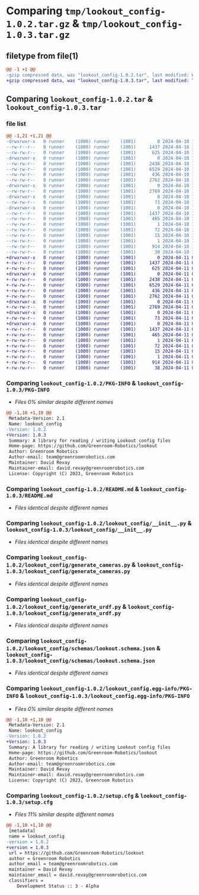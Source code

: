# Comparing `tmp/lookout_config-1.0.2.tar.gz` & `tmp/lookout_config-1.0.3.tar.gz`

## filetype from file(1)

```diff
@@ -1 +1 @@
-gzip compressed data, was "lookout_config-1.0.2.tar", last modified: Wed Apr 10 12:28:50 2024, max compression
+gzip compressed data, was "lookout_config-1.0.3.tar", last modified: Thu Apr 11 00:29:32 2024, max compression
```

## Comparing `lookout_config-1.0.2.tar` & `lookout_config-1.0.3.tar`

### file list

```diff
@@ -1,21 +1,21 @@
-drwxrwxr-x   0 runner    (1000) runner    (1001)        0 2024-04-10 12:28:50.154879 lookout_config-1.0.2/
--rw-r--r--   0 runner    (1000) runner    (1001)     1437 2024-04-10 12:28:50.154879 lookout_config-1.0.2/PKG-INFO
--rw-rw-r--   0 runner    (1000) runner    (1001)      625 2024-04-10 12:27:26.000000 lookout_config-1.0.2/README.md
-drwxrwxr-x   0 runner    (1000) runner    (1001)        0 2024-04-10 12:28:50.154879 lookout_config-1.0.2/lookout_config/
--rw-rw-r--   0 runner    (1000) runner    (1001)     2438 2024-04-10 12:27:26.000000 lookout_config-1.0.2/lookout_config/__init__.py
--rw-rw-r--   0 runner    (1000) runner    (1001)     6529 2024-04-10 12:27:26.000000 lookout_config-1.0.2/lookout_config/generate_cameras.py
--rw-rw-r--   0 runner    (1000) runner    (1001)      436 2024-04-10 12:27:26.000000 lookout_config-1.0.2/lookout_config/generate_schemas.py
--rw-rw-r--   0 runner    (1000) runner    (1001)     2762 2024-04-10 12:27:26.000000 lookout_config-1.0.2/lookout_config/generate_urdf.py
-drwxrwxr-x   0 runner    (1000) runner    (1001)        0 2024-04-10 12:28:50.154879 lookout_config-1.0.2/lookout_config/schemas/
--rw-rw-r--   0 runner    (1000) runner    (1001)     2769 2024-04-10 12:27:26.000000 lookout_config-1.0.2/lookout_config/schemas/lookout.schema.json
-drwxrwxr-x   0 runner    (1000) runner    (1001)        0 2024-04-10 12:28:50.154879 lookout_config-1.0.2/lookout_config/test/
--rw-rw-r--   0 runner    (1000) runner    (1001)       73 2024-04-10 12:27:26.000000 lookout_config-1.0.2/lookout_config/test/lookout_config_test.py
-drwxrwxr-x   0 runner    (1000) runner    (1001)        0 2024-04-10 12:28:50.154879 lookout_config-1.0.2/lookout_config.egg-info/
--rw-r--r--   0 runner    (1000) runner    (1001)     1437 2024-04-10 12:28:50.000000 lookout_config-1.0.2/lookout_config.egg-info/PKG-INFO
--rw-rw-r--   0 runner    (1000) runner    (1001)      465 2024-04-10 12:28:50.000000 lookout_config-1.0.2/lookout_config.egg-info/SOURCES.txt
--rw-rw-r--   0 runner    (1000) runner    (1001)        1 2024-04-10 12:28:50.000000 lookout_config-1.0.2/lookout_config.egg-info/dependency_links.txt
--rw-rw-r--   0 runner    (1000) runner    (1001)       72 2024-04-10 12:28:50.000000 lookout_config-1.0.2/lookout_config.egg-info/requires.txt
--rw-rw-r--   0 runner    (1000) runner    (1001)       15 2024-04-10 12:28:50.000000 lookout_config-1.0.2/lookout_config.egg-info/top_level.txt
--rw-rw-r--   0 runner    (1000) runner    (1001)        1 2024-04-10 12:28:32.000000 lookout_config-1.0.2/lookout_config.egg-info/zip-safe
--rw-rw-r--   0 runner    (1000) runner    (1001)      914 2024-04-10 12:28:50.154879 lookout_config-1.0.2/setup.cfg
--rw-rw-r--   0 runner    (1000) runner    (1001)       38 2024-04-10 12:27:26.000000 lookout_config-1.0.2/setup.py
+drwxrwxr-x   0 runner    (1000) runner    (1001)        0 2024-04-11 00:29:32.297587 lookout_config-1.0.3/
+-rw-r--r--   0 runner    (1000) runner    (1001)     1437 2024-04-11 00:29:32.297587 lookout_config-1.0.3/PKG-INFO
+-rw-rw-r--   0 runner    (1000) runner    (1001)      625 2024-04-11 00:28:21.000000 lookout_config-1.0.3/README.md
+drwxrwxr-x   0 runner    (1000) runner    (1001)        0 2024-04-11 00:29:32.297587 lookout_config-1.0.3/lookout_config/
+-rw-rw-r--   0 runner    (1000) runner    (1001)     2438 2024-04-11 00:28:21.000000 lookout_config-1.0.3/lookout_config/__init__.py
+-rw-rw-r--   0 runner    (1000) runner    (1001)     6529 2024-04-11 00:28:21.000000 lookout_config-1.0.3/lookout_config/generate_cameras.py
+-rw-rw-r--   0 runner    (1000) runner    (1001)      436 2024-04-11 00:28:21.000000 lookout_config-1.0.3/lookout_config/generate_schemas.py
+-rw-rw-r--   0 runner    (1000) runner    (1001)     2762 2024-04-11 00:28:21.000000 lookout_config-1.0.3/lookout_config/generate_urdf.py
+drwxrwxr-x   0 runner    (1000) runner    (1001)        0 2024-04-11 00:29:32.297587 lookout_config-1.0.3/lookout_config/schemas/
+-rw-rw-r--   0 runner    (1000) runner    (1001)     2769 2024-04-11 00:28:21.000000 lookout_config-1.0.3/lookout_config/schemas/lookout.schema.json
+drwxrwxr-x   0 runner    (1000) runner    (1001)        0 2024-04-11 00:29:32.297587 lookout_config-1.0.3/lookout_config/test/
+-rw-rw-r--   0 runner    (1000) runner    (1001)       73 2024-04-11 00:28:21.000000 lookout_config-1.0.3/lookout_config/test/lookout_config_test.py
+drwxrwxr-x   0 runner    (1000) runner    (1001)        0 2024-04-11 00:29:32.297587 lookout_config-1.0.3/lookout_config.egg-info/
+-rw-r--r--   0 runner    (1000) runner    (1001)     1437 2024-04-11 00:29:32.000000 lookout_config-1.0.3/lookout_config.egg-info/PKG-INFO
+-rw-rw-r--   0 runner    (1000) runner    (1001)      465 2024-04-11 00:29:32.000000 lookout_config-1.0.3/lookout_config.egg-info/SOURCES.txt
+-rw-rw-r--   0 runner    (1000) runner    (1001)        1 2024-04-11 00:29:32.000000 lookout_config-1.0.3/lookout_config.egg-info/dependency_links.txt
+-rw-rw-r--   0 runner    (1000) runner    (1001)       72 2024-04-11 00:29:32.000000 lookout_config-1.0.3/lookout_config.egg-info/requires.txt
+-rw-rw-r--   0 runner    (1000) runner    (1001)       15 2024-04-11 00:29:32.000000 lookout_config-1.0.3/lookout_config.egg-info/top_level.txt
+-rw-rw-r--   0 runner    (1000) runner    (1001)        1 2024-04-11 00:29:16.000000 lookout_config-1.0.3/lookout_config.egg-info/zip-safe
+-rw-rw-r--   0 runner    (1000) runner    (1001)      914 2024-04-11 00:29:32.301587 lookout_config-1.0.3/setup.cfg
+-rw-rw-r--   0 runner    (1000) runner    (1001)       38 2024-04-11 00:28:21.000000 lookout_config-1.0.3/setup.py
```

### Comparing `lookout_config-1.0.2/PKG-INFO` & `lookout_config-1.0.3/PKG-INFO`

 * *Files 0% similar despite different names*

```diff
@@ -1,10 +1,10 @@
 Metadata-Version: 2.1
 Name: lookout_config
-Version: 1.0.2
+Version: 1.0.3
 Summary: A library for reading / writing Lookout config files
 Home-page: https://github.com/Greenroom-Robotics/lookout
 Author: Greenroom Robotics
 Author-email: team@greenroomrobotics.com
 Maintainer: David Revay
 Maintainer-email: david.revay@greenroomrobotics.com
 License: Copyright (C) 2023, Greenroom Robotics
```

### Comparing `lookout_config-1.0.2/README.md` & `lookout_config-1.0.3/README.md`

 * *Files identical despite different names*

### Comparing `lookout_config-1.0.2/lookout_config/__init__.py` & `lookout_config-1.0.3/lookout_config/__init__.py`

 * *Files identical despite different names*

### Comparing `lookout_config-1.0.2/lookout_config/generate_cameras.py` & `lookout_config-1.0.3/lookout_config/generate_cameras.py`

 * *Files identical despite different names*

### Comparing `lookout_config-1.0.2/lookout_config/generate_urdf.py` & `lookout_config-1.0.3/lookout_config/generate_urdf.py`

 * *Files identical despite different names*

### Comparing `lookout_config-1.0.2/lookout_config/schemas/lookout.schema.json` & `lookout_config-1.0.3/lookout_config/schemas/lookout.schema.json`

 * *Files identical despite different names*

### Comparing `lookout_config-1.0.2/lookout_config.egg-info/PKG-INFO` & `lookout_config-1.0.3/lookout_config.egg-info/PKG-INFO`

 * *Files 0% similar despite different names*

```diff
@@ -1,10 +1,10 @@
 Metadata-Version: 2.1
 Name: lookout_config
-Version: 1.0.2
+Version: 1.0.3
 Summary: A library for reading / writing Lookout config files
 Home-page: https://github.com/Greenroom-Robotics/lookout
 Author: Greenroom Robotics
 Author-email: team@greenroomrobotics.com
 Maintainer: David Revay
 Maintainer-email: david.revay@greenroomrobotics.com
 License: Copyright (C) 2023, Greenroom Robotics
```

### Comparing `lookout_config-1.0.2/setup.cfg` & `lookout_config-1.0.3/setup.cfg`

 * *Files 11% similar despite different names*

```diff
@@ -1,10 +1,10 @@
 [metadata]
 name = lookout_config
-version = 1.0.2
+version = 1.0.3
 url = https://github.com/Greenroom-Robotics/lookout
 author = Greenroom Robotics
 author_email = team@greenroomrobotics.com
 maintainer = David Revay
 maintainer_email = david.revay@greenroomrobotics.com
 classifiers = 
 	Development Status :: 3 - Alpha
```

